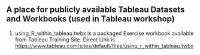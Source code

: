 A place for publicly available Tableau Datasets and Workbooks (used in Tableau workshop)
----------------------------------------------------------------------------------------
1) using_R_within_tableau.twbx is a packaged Exercise workbook available from Tableau Training Site.
Direct Link is https://www.tableau.com/sites/default/files/using_r_within_tableau.twbx
